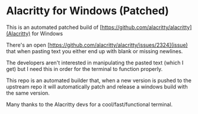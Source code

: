 # Alacritty for Windows (Patched)

This is an automated patched build of [https://github.com/alacritty/alacritty](Alacritty) for Windows

There's an open [https://github.com/alacritty/alacritty/issues/2324](issue) that when pasting text you either end up with blank or missing newlines.

The developers aren't interested in manipulating the pasted text (which I get) but I need this in order for the terminal to function properly. 

This repo is an automated builder that, when a new version is pushed to the upstream repo it will automatically patch and release a windows build with the same version. 

Many thanks to the Alacritty devs for a cool/fast/functional terminal.
